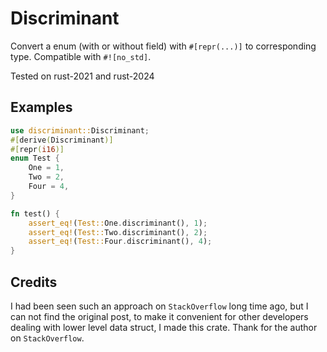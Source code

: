 # Discriminant

Convert a enum (with or without field) with `#[repr(...)]` to corresponding type. Compatible with `#![no_std]`.

Tested on rust-2021 and rust-2024

## Examples

```rust
use discriminant::Discriminant;
#[derive(Discriminant)]
#[repr(i16)]
enum Test {
    One = 1,
    Two = 2,
    Four = 4,
}

fn test() {
    assert_eq!(Test::One.discriminant(), 1);
    assert_eq!(Test::Two.discriminant(), 2);
    assert_eq!(Test::Four.discriminant(), 4);
}
```

## Credits

I had been seen such an approach on `StackOverflow` long time ago, but I can not find the original post, to make it convenient for other developers dealing with lower level data struct, I made this crate. Thank for the author on `StackOverflow`.
